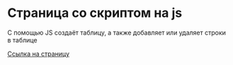 # Страница со скриптом на js
С помощью JS создаёт таблицу, а также добавляет или удаляет строки в таблице


[Ссылка на страницу](https://tochoz.github.io/ITMO-WebBasics-lab3/)
